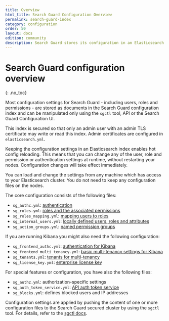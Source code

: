 ```yaml
---
title: Overview
html_title: Search Guard Configuration Overview
permalink: search-guard-index
category: configuration
order: 50
layout: docs
edition: community
description: Search Guard stores its configuration in an Elasticsearch index. This allows for configuration hot-reloading
---
```

<!--- Copyright 2020 floragunn GmbH -->

# Search Guard configuration overview
{: .no_toc}

Most configuration settings for Search Guard - including users, roles and permissions - are stored as documents in the Search Guard configuration index and can be manipulated only using the `sgctl` tool, API or the Search Guard Configuration UI.

This index is secured so that only an admin user with an admin TLS certificate may write or read this index. Admin certificates are configured in `elasticsearch.yml`.

Keeping the configuration settings in an Elasticsearch index enables hot config reloading. This means that you can change any of the user, role and permission or authentication settings at runtime, without restarting your nodes. Configuration changes will take effect immediately.

You can load and change the settings from any machine which has access to your Elasticsearch cluster. You do not need to keep any configuration files on the nodes.

The core configuration consists of the following files:

* `sg_authc.yml`: [authentication](../_docs_auth_auth/auth_auth_configuration.md)
* `sg_roles.yml`: [roles and the associated permissions](../_docs_roles_permissions/configuration_roles_permissions.md)
* `sg_roles_mapping.yml`: [mapping users to roles](../_docs_roles_permissions/configuration_roles_mapping.md)
* `sg_internal_users.yml`: [locally defined users, roles and attributes](../_docs_roles_permissions/configuration_internalusers.md)
* `sg_action_groups.yml`: [named permission groups](../_docs_roles_permissions/configuration_action_groups.md)

If you are running Kibana you might also need the following configuration:

* `sg_frontend_authc.yml`: [authentication for Kibana](../_docs_kibana/kibana_authentication.md)
* `sg_frontend_multi_tenancy.yml`: [basic multi-tenancy settings for Kibana](../_docs_kibana/kibana_multitenancy.md)
* `sg_tenants.yml`: [tenants for multi-tenancy](../_docs_kibana/kibana_multitenancy.md)
* `sg_license_key.yml`: [enterprise license key](sg-flx-release-notes#sg_license_key)

For special features or configuration, you have also the following files:

* `sg_authz.yml`: authorization-specific settings
* `sg_auth_token_service.yml`: [API auth token service](../_docs_auth_auth/auth_auth_configuration.md)
* `sg_blocks.yml`: defines blocked users and IP addresses


Configuration settings are applied by pushing the content of one or more configuration files to the Search Guard secured cluster by using the `sgctl` tool. For details, refer to the [sgctl docs](configuration_sgctl_basics.md).

